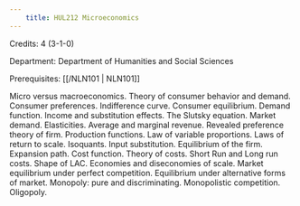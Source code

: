 ```yaml
---
    title: HUL212 Microeconomics
---
```

Credits: 4 (3-1-0)

Department: Department of Humanities and Social Sciences

Prerequisites: [[/NLN101 | NLN101]]

Micro versus macroeconomics. Theory of consumer behavior and demand. Consumer preferences. Indifference curve. Consumer equilibrium. Demand function. Income and substitution effects. The Slutsky equation. Market demand. Elasticities. Average and marginal revenue. Revealed preference theory of firm. Production functions. Law of variable proportions. Laws of return to scale. Isoquants. Input substitution. Equilibrium of the firm. Expansion path. Cost function. Theory of costs. Short Run and Long run costs. Shape of LAC. Economies and diseconomies of scale. Market equilibrium under perfect competition. Equilibrium under alternative forms of market. Monopoly: pure and discriminating. Monopolistic competition. Oligopoly.